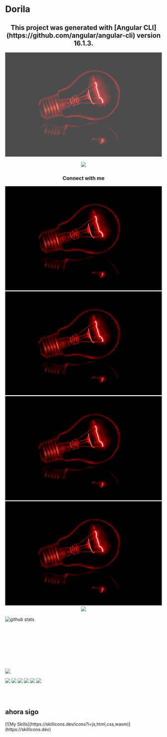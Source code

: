 # Dorila

<h2 align="center"; color:"orange">This project was generated with [Angular CLI](https://github.com/angular/angular-cli) version 16.1.3.</h2>

<div width="50rem"; height:"50rem">
<img src="src/app/images/terry-unsplash.jpg" style="opacity:0.7"/>
</div>

<p align="center" ><img src="https://raw.githubusercontent.com/kaizoku-oh/kaizoku-oh/master/static/myintro.gif"/></p>

<h3 align="center">Connect with me</h3>
<p align="center">
  <a href= "https://www.linkedin.com/in/bayrem-gharssellaoui/"><img src="src/app/images/terry-unsplash.jpg"/></a>
  <a href= "https://medium.com/@garssallaoui.bayrem"><img src="src/app/images/terry-unsplash.jpg"/></a>
  <a href= "https://twitter.com/kaizoku_ouh"><img src="src/app/images/terry-unsplash.jpg"/></a>
  <a href= "https://signal.org"><img src="src/app/images/terry-unsplash.jpg"/></a>
  <a href= "https://www.youtube.com/channel/UCMJ_rJw9qu6QkxepYhEt2lg"><img src="https://img.icons8.com/dusk/48/000000/youtube--v2.png"/></a>
</p>

<p>
  <img align="left" width="490" height="165" src="https://github-readme-stats.vercel.app/api/?username=kaizoku-oh&show_icons=true&title_color=fffffff&icon_color=000000&text_color=000000" alt="github stats"/>
  <a href="https://github.com/anuraghazra/github-readme-stats">
    <img align="center" src="https://github-readme-stats.anuraghazra1.vercel.app/api/top-langs/?username=kaizoku-oh" />
  </a>
  <p>
    <img src="https://views.whatilearened.today/views/github/kaizoku-oh/views.svg"/>
    <a href="https://github.com/kaizoku-oh/"><img src="https://img.shields.io/github/followers/kaizoku-oh?color=%234CC61E&label=GitHub%20Followers%20%3A"/></a>
    <a href="https://github.com/kaizoku-oh?tab=repositories"><img src="https://badges.frapsoft.com/os/v2/open-source.svg?v=103"/></a>
    <a href="https://github.com/Naereen/badges"><img src="https://img.shields.io/badge/badges-awesome-green.svg"/></a>
    <a href="mailto:garssallaoui.bayrem@gmail.com?subject=[GitHub]%20🔥%20Ask%20me%20anything&body=Hello%20Bayrem%2C%0A%0AI am%20sending%20you%20this%20mail%20after%20seeing%20your%20GitHub profile%20to..."><img src="https://img.shields.io/badge/Ask%20me-anything-1abc9c.svg"/></a>
    <img src="https://img.shields.io/badge/Os-Debian-a80030"/>
  </p>
</p>
<br/><br/>
<h2 color:"green"; font-size:"bold"> ahora sigo </h2>
[![My Skills](https://skillicons.dev/icons?i=js,html,css,wasm)](https://skillicons.dev)


